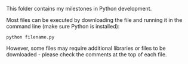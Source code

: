 This folder contains my milestones in Python development.

Most files can be executed by downloading the file and running it in the command line (make sure Python is installed):  

    python filename.py

However, some files may require additional libraries or files to be downloaded - please check the comments at the top of each file.
